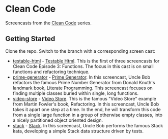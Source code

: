 # Clean Code

Screencasts from the [Clean Code](https://cleancoders.com/) series.

## Getting Started

Clone the repo. Switch to the branch with a corresponding screen cast:

* [testable-html](https://github.com/klisiewicz/clean-code/tree/testable-html) - [Testable Html](https://cleancoders.com/video-details/clean-code-episode-3-sc-1-testable-html). This is the first of three screencasts for Clean Code Episode 3: Functions. The focus in this cast is on small functions and refactoring technique.
* [prime-generator](https://github.com/klisiewicz/clean-code/tree/prime-generator) - [Prime Generator](https://cleancoders.com/video-details/clean-code-episode-3-sc-2-prime). In this screencast, Uncle Bob refactors the famous Prime Number Generator from Donald Knuth's landmark book, Literate Programming. This screencast focuses on finding multiple classes buried within single, long functions.
* [video-store](https://github.com/klisiewicz/clean-code/tree/video-store) - [Video Store](https://cleancoders.com/video-details/clean-code-episode-3-sc-3-videostore). This is the famous "Video Store" example from Martin Fowler's book, Refactoring. In this screencast, Uncle Bob takes it apart one step at a time. In the end, he will transform this code from a single large function in a group of otherwise empty classes, into a nicely partitioned object oriented design.
* [stack](https://github.com/klisiewicz/clean-code/tree/stack) - [Stack](https://cleancoders.com/video-details/clean-code-episode-4-sc-1-stack). In this screencast, Uncle Bob performs the famous Stack kata, developing a simple Stack data structure driven by tests.
